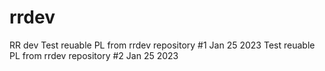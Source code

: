 # rrdev
RR dev
Test reuable PL from rrdev repository #1 Jan 25 2023
Test reuable PL from rrdev repository #2 Jan 25 2023
